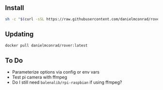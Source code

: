 
## Install

```bash
sh -c "$(curl -sSL https://raw.githubusercontent.com/danielmconrad/rover/master/scripts/install.sh)"
```

## Updating

```bash
docker pull danielmconrad/rover:latest
```

## To Do

- Parameterize options via config or env vars
- Test pi camera with ffmpeg
- Do I still need `balenalib/rpi-raspbian` if using ffmpeg?
